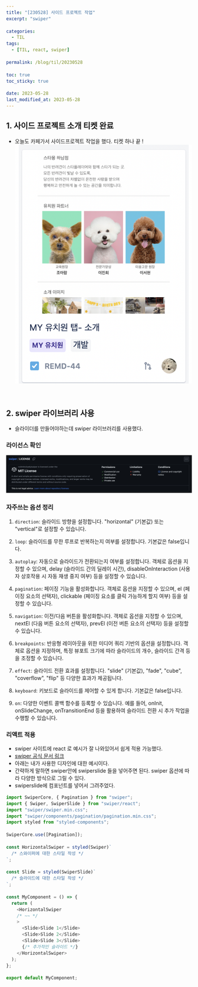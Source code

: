 ```yaml
---
title: "[230528] 사이드 프로젝트 작업"
excerpt: "swiper"

categories:
  - TIL
tags:
  - [TIL, react, swiper]

permalink: /blog/til/20230528

toc: true
toc_sticky: true

date: 2023-05-28
last_modified_at: 2023-05-28
---
```


## 1. 사이드 프로젝트 소개 티켓 완료

- 오늘도 카페가서 사이드프로젝트 작업을 했다. 티켓 하나 끝 !
  ![ticket](/assets/images/TIL/230528-2.png)

  <br>

## 2. swiper 라이브러리 사용

- 슬라이더를 만들어야하는데 swiper 라이브러리를 사용했다.

### 라이선스 확인

![swiper-license](/assets/images/TIL/230528-1.png)

### 자주쓰는 옵션 정리

1. `direction`: 슬라이드 방향을 설정합니다. "horizontal" (기본값) 또는 "vertical"로 설정할 수 있습니다.

2. `loop`: 슬라이드를 무한 루프로 반복하는지 여부를 설정합니다. 기본값은 false입니다.

3. `autoplay`: 자동으로 슬라이드가 전환되는지 여부를 설정합니다. 객체로 옵션을 지정할 수 있으며, delay (슬라이드 간의 딜레이 시간), disableOnInteraction (사용자 상호작용 시 자동 재생 중지 여부) 등을 설정할 수 있습니다.

4. `pagination`: 페이징 기능을 활성화합니다. 객체로 옵션을 지정할 수 있으며, el (페이징 요소의 선택자), clickable (페이징 요소를 클릭 가능하게 할지 여부) 등을 설정할 수 있습니다.

5. `navigation`: 이전/다음 버튼을 활성화합니다. 객체로 옵션을 지정할 수 있으며, nextEl (다음 버튼 요소의 선택자), prevEl (이전 버튼 요소의 선택자) 등을 설정할 수 있습니다.

6. `breakpoints`: 반응형 레이아웃을 위한 미디어 쿼리 기반의 옵션을 설정합니다. 객체로 옵션을 지정하며, 특정 뷰포트 크기에 따라 슬라이드의 개수, 슬라이드 간격 등을 조정할 수 있습니다.

7. `effect`: 슬라이드 전환 효과를 설정합니다. "slide" (기본값), "fade", "cube", "coverflow", "flip" 등 다양한 효과가 제공됩니다.

8. `keyboard`: 키보드로 슬라이드를 제어할 수 있게 합니다. 기본값은 false입니다.

9. `on`: 다양한 이벤트 콜백 함수를 등록할 수 있습니다. 예를 들어, onInit, onSlideChange, onTransitionEnd 등을 활용하여 슬라이드 전환 시 추가 작업을 수행할 수 있습니다.

### 리액트 적용

- swiper 사이트에 react 로 예시가 잘 나와있어서 쉽게 적용 가능했다.
- [swiper 공식 문서 링크](https://swiperjs.com/demos#effect-fade)
- 아래는 내가 사용한 디자인에 대한 예시이다.
- 간략하게 말하면 swiper안에 swiperslide 들을 넣어주면 된다. swiper 옵션에 따라 다양한 방식으로 그릴 수 있다.
- swiperslide에 컴포넌트를 넣어서 그려주었다.

```typescript
import SwiperCore, { Pagination } from "swiper";
import { Swiper, SwiperSlide } from "swiper/react";
import "swiper/swiper.min.css";
import "swiper/components/pagination/pagination.min.css";
import styled from "styled-components";

SwiperCore.use([Pagination]);

const HorizontalSwiper = styled(Swiper)`
  /* 스와이퍼에 대한 스타일 작성 */
`;

const Slide = styled(SwiperSlide)`
  /* 슬라이드에 대한 스타일 작성 */
`;

const MyComponent = () => {
  return (
    <HorizontalSwiper
    /* ~~ */
    >
      <Slide>Slide 1</Slide>
      <Slide>Slide 2</Slide>
      <Slide>Slide 3</Slide>
      {/* 추가적인 슬라이드 */}
    </HorizontalSwiper>
  );
};

export default MyComponent;
```
